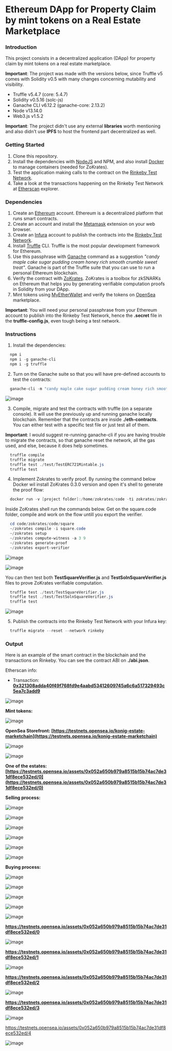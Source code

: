 # Ethereum DApp for Property Claim by mint tokens on a Real Estate Marketplace

### Introduction

This project consists in a decentralized application (DApp) for property claim by mint tokens on a real estate marketplace.

**Important**: The project was made with the versions below, since Truffle v5 comes with Solidity v0.5 with many changes concerning mutability and visibility.

- Truffle v5.4.7 (core: 5.4.7)
- Solidity v0.5.16 (solc-js)
- Ganache CLI v6.12.2 (ganache-core: 2.13.2)
- Node v13.14.0
- Web3.js v1.5.2

**Important**: The project didn't use any external **libraries** worth mentioning and also didn't use **IPFS** to host the frontend part decentralized as well.

### Getting Started

1. Clone this repository.
2. Install the dependencies with [NodeJS](https://nodejs.org/en/) and NPM, and also install [Docker](https://www.docker.com/) to manage containers (needed for ZoKrates).
3. Test the application making calls to the contract on the [Rinkeby Test Network](https://rinkeby.etherscan.io/).
4. Take a look at the transactions happening on the Rinkeby Test Network at [Etherscan](https://rinkeby.etherscan.io/) explorer.

### Dependencies

1. Create an [Ethereum](https://ethereum.org/en/) account. Ethereum is a decentralized platform that runs smart contracts.
2. Create an account and install the [Metamask](https://metamask.io/) extension on your web browser.
3. Create an [Infura](https://infura.io/) account to publish the contracts into the [Rinkeby Test Network](https://rinkeby.etherscan.io/).
4. Install [Truffle](https://www.trufflesuite.com/truffle) CLI. Truffle is the most popular development framework for Ethereum.
5. Use this passphrase with [Ganache](https://www.trufflesuite.com/ganache) command as a suggestion _"candy maple cake sugar pudding cream honey rich smooth crumble sweet treat"_. Ganache is part of the Truffle suite that you can use to run a personal Ethereum blockchain.
6. Verify the contract with [ZoKrates](https://zokrates.github.io/). ZoKrates is a toolbox for zkSNARKs on Ethereum that helps you by generating verifiable computation proofs in Solidity from your DApp.
7. Mint tokens using [MyEtherWallet](https://www.myetherwallet.com/) and verify the tokens on [OpenSea](https://testnets.opensea.io/) marketplace.

**Important**: You will need your personal passphrase from your Ethereum account to publish into the Rinkeby Test Network, hence the **.secret** file in the **truffle-config.js**, even tough being a test network.

### Instructions

1. Install the dependencies:

```powershell
  npm i
  npm i -g ganache-cli
  npm i -g truffle
```

2. Turn on the Ganache suite so that you will have pre-defined accounts to test the contracts:

```powershell
  ganache-cli -m "candy maple cake sugar pudding cream honey rich smooth crumble sweet treat"
```

![image](https://user-images.githubusercontent.com/29313947/131018797-65162a1c-d062-4e4c-bb23-d428e52207e9.png)

3. Compile, migrate and test the contracts with truffle (on a separate console). It will use the previously up and running ganache locally blockchain. Remember that the contracts are inside **./eth-contracts**. You can either test with a specific test file or just test all of them.

**Important**: I would suggest re-running ganache-cli if you are having trouble to migrate the contracts, so that ganache reset the network, all the gas used, and else, because it does help sometimes.

```powershell
  truffle compile
  truffle migrate
  truffle test ./test/TestERC721Mintable.js
  truffle test
```

4. Implement Zokrates to verify proof. By running the command below Docker wil install ZoKrates 0.3.0 version and open it's shell to generate the proof flow:

```powershell
  docker run -v [project folder]:/home/zokrates/code -ti zokrates/zokrates:0.3.0 /bin/bash
```

Inside ZoKrates shell run the commands below. Get on the square.code folder, compile and work on the flow untill you export the verifier.

```powershell
  cd code/zokrates/code/square
  ~/zokrates compile -i square.code
  ~/zokrates setup
  ~/zokrates compute-witness -a 3 9
  ~/zokrates generate-proof
  ~/zokrates export-verifier
```

![image](https://user-images.githubusercontent.com/29313947/131013258-fff46af0-ce64-4150-9b65-a2bf6e4e8741.png)

![image](https://user-images.githubusercontent.com/29313947/131013461-2b65f6b2-f494-4caa-b0ea-dabc3e275144.png)

You can then test both **TestSquareVerifier.js** and **TestSolnSquareVerifier.js** files to prove ZoKrates verifiable computation.

```powershell
  truffle test ./test/TestSquareVerifier.js
  truffle test ./test/TestSolnSquareVerifier.js
  truffle test
```

![image](https://user-images.githubusercontent.com/29313947/130992978-04f2e7bf-c77d-4e50-b442-a9a2e8e23a39.png)

5. Publish the contracts into the Rinkeby Test Network with your Infura key:

```powershell
  truffle migrate --reset --network rinkeby
```

### Output

Here is an example of the smart contract in the blockchain and the transactions on Rinkeby. You can see the contract ABI on **./abi.json**.

Etherscan info:

- Transaction: [**0x321308adda40f49f768fd9e4aabd53412609745a6c6a517329493c5ea7c3add9**](https://rinkeby.etherscan.io/tx/0x321308adda40f49f768fd9e4aabd53412609745a6c6a517329493c5ea7c3add9)

![image](https://user-images.githubusercontent.com/29313947/131052106-9895fda7-c743-499b-a2e6-3e32cff80c5e.png)

**Mint tokens:**

![image](https://user-images.githubusercontent.com/29313947/131042428-843d6a58-3cbd-4cfd-bf4f-1a991f785ba1.png)

**OpenSea Storefront: [https://testnets.opensea.io/konig-estate-marketchain](https://testnets.opensea.io/konig-estate-marketchain)**

![image](https://user-images.githubusercontent.com/29313947/131040732-f11e8b21-3cd2-4cb7-a9e9-2a0f6c8ecde0.png)

![image](https://user-images.githubusercontent.com/29313947/131040778-1594d8a4-f1bb-41f1-9361-1c1f7cd91277.png)

**One of the estates: [https://testnets.opensea.io/assets/0x052a650b979a8515b15b74ac7de31df8ece532ed/0](https://testnets.opensea.io/assets/0x052a650b979a8515b15b74ac7de31df8ece532ed/0)**

**Selling process:**

![image](https://user-images.githubusercontent.com/29313947/131048757-c25ae87a-0813-48ec-9d09-8985645814a6.png)

![image](https://user-images.githubusercontent.com/29313947/131048765-60de4e36-6973-4cb8-a6b9-eea556db38e1.png)

![image](https://user-images.githubusercontent.com/29313947/131048778-603fdd19-009d-4759-b978-1f28828e8f29.png)

![image](https://user-images.githubusercontent.com/29313947/131048844-6e535995-77eb-411c-87b3-180f2a2c9e11.png)

![image](https://user-images.githubusercontent.com/29313947/131048867-b7aaa258-5a8c-4646-ae21-535de3951b3b.png)

![image](https://user-images.githubusercontent.com/29313947/131048913-dbc3dccf-0870-458a-a55c-cc5f93f6fae8.png)

**Buying process:**

![image](https://user-images.githubusercontent.com/29313947/131050701-f412779e-c31e-4c91-a5c9-ec9470ec9d9a.png)

![image](https://user-images.githubusercontent.com/29313947/131050712-9e95e3f6-43af-4cac-9aac-8e8f098bb8d1.png)

![image](https://user-images.githubusercontent.com/29313947/131050741-a5cc8a72-eba3-4857-b59f-c0ee36a59af7.png)

![image](https://user-images.githubusercontent.com/29313947/131050823-42d10117-05a0-46dd-82d0-180bd0d22a47.png)

![image](https://user-images.githubusercontent.com/29313947/131050929-10258434-cb1d-450a-b72b-2473b2242ec7.png)

**https://testnets.opensea.io/assets/0x052a650b979a8515b15b74ac7de31df8ece532ed/0**

![image](https://user-images.githubusercontent.com/29313947/131157573-bc324ee1-94e7-455a-a957-266c3c55ef89.png)

**https://testnets.opensea.io/assets/0x052a650b979a8515b15b74ac7de31df8ece532ed/1**

![image](https://user-images.githubusercontent.com/29313947/131157637-765dc43c-f17f-4153-8044-04ab7e090389.png)

**https://testnets.opensea.io/assets/0x052a650b979a8515b15b74ac7de31df8ece532ed/2**

![image](https://user-images.githubusercontent.com/29313947/131157672-be67ca4b-f5ee-4abc-9db9-b6fa67cd79db.png)

**https://testnets.opensea.io/assets/0x052a650b979a8515b15b74ac7de31df8ece532ed/3**

![image](https://user-images.githubusercontent.com/29313947/131157841-119e5769-dced-4a23-addb-a6512374b6b4.png)

https://testnets.opensea.io/assets/0x052a650b979a8515b15b74ac7de31df8ece532ed/4

![image](https://user-images.githubusercontent.com/29313947/131160290-9693be17-efed-43b4-b46a-8fe5c59f3e90.png)
